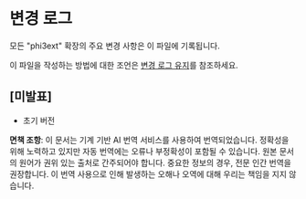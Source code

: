 # 변경 로그

모든 "phi3ext" 확장의 주요 변경 사항은 이 파일에 기록됩니다.

이 파일을 작성하는 방법에 대한 조언은 [변경 로그 유지](http://keepachangelog.com/)를 참조하세요.

## [미발표]

- 초기 버전

**면책 조항**:
이 문서는 기계 기반 AI 번역 서비스를 사용하여 번역되었습니다. 정확성을 위해 노력하고 있지만 자동 번역에는 오류나 부정확성이 포함될 수 있습니다. 원본 문서의 원어가 권위 있는 출처로 간주되어야 합니다. 중요한 정보의 경우, 전문 인간 번역을 권장합니다. 이 번역 사용으로 인해 발생하는 오해나 오역에 대해 우리는 책임을 지지 않습니다.